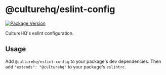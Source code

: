 # @culturehq/eslint-config

[![Package Version](https://img.shields.io/npm/v/@culturehq/eslint-config.svg)](https://www.npmjs.com/package/@culturehq/eslint-config)

CultureHQ's eslint configuration.

## Usage

Add `@culturehq/eslint-config` to your package's dev dependencies. Then add `"extends": "@culturehq"` to your package's `eslintrc`.
